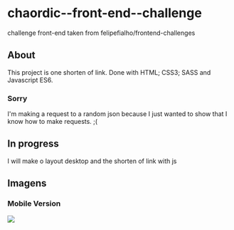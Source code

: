 # chaordic--front-end--challenge
challenge front-end taken from felipefialho/frontend-challenges

## About

This project is one shorten of link. Done with HTML; CSS3; SASS and Javascript ES6.

### Sorry
I'm making a request to a random json because I just wanted to show that I know how to make requests. ;(

## In progress

I will make o layout desktop and the shorten of link with js

## Imagens

### Mobile Version
![](https://github.com/italosilva01/chaordic--front-end--challenge/blob/add_images/project/images_readme/mobile_version.png) 
